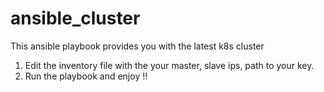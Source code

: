 # ansible_cluster
This ansible playbook provides you with the latest k8s cluster

1. Edit the inventory file with the your master, slave ips, path to your key.
2. Run the playbook and enjoy !!